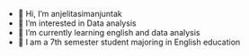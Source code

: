 - 👋 Hi, I’m anjelitasimanjuntak
- 👀 I’m interested in Data analysis
- 🌱 I’m currently learning english and data analysis
- 💞️ I am a 7th semester student majoring in English education
